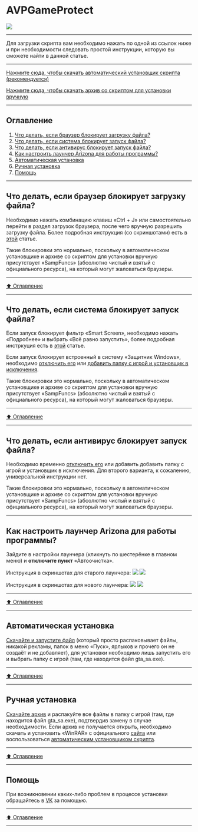 # AVPGameProtect
![](https://i.imgur.com/Wo9UdS1.png)
____
Для загрузки скрипта вам необходимо нажать по одной из ссылок ниже и при необходимости следовать простой инструкции, которую вы сможете найти в данной статье.
____
[Нажмите сюда, чтобы скачать автоматический установщик скрипта (рекомендуется)](https://github.com/MrDarkPixel/AVPGameProtect/blob/main/AVPGameProtect.exe?raw=true)

[Нажмите сюда, чтобы скачать архив со скриптом для установки вручную](https://github.com/MrDarkPixel/AVPGameProtect/blob/main/AVPGameProtect.rar?raw=true)
____
## Оглавление

1. [Что делать, если браузер блокирует загрузку файла?](#что-делать-если-браузер-блокирует-загрузку-файла)
2. [Что делать, если система блокирует запуск файла?](#что-делать-если-система-блокирует-запуск-файла)
3. [Что делать, если антивирус блокирует запуск файла?](#что-делать-если-антивирус-блокирует-запуск-файла)
4. [Как настроить лаунчер Arizona для работы программы?](#как-настроить-лаунчер-arizona-для-работы-программы)
5. [Автоматическая установка](#автоматическая-установка)
6. [Ручная установка](#ручная-установка)
7. [Помощь](#помощь)
____
## Что делать, если браузер блокирует загрузку файла?
Необходимо нажать комбинацию клавиш «Ctrl + J» или самостоятельно перейти в раздел загрузок браузера, после чего вручную разрешить загрузку файла. Более подробная инструкция (со скриншотами) есть в [этой](https://soft-setup.ru/razreshit-skachivanie-fajla-kotoryj-google-chrome-blokiruet/) статье.

Такие блокировки это нормально, поскольку в автоматическом установщике и архиве со скриптом для установки вручную присутствует «SampFuncs» (абсолютно чистый и взятый с официального ресурса), на который могут жаловаться браузеры.
____
[:arrow_up: Оглавление](#оглавление)
____
## Что делать, если система блокирует запуск файла?
Если запуск блокирует фильтр «Smart Screen», необходимо нажать «Подробнее» и выбрать «Всё равно запустить», более подробная инстркуция есть в [этой](https://remontka.pro/windows-protected-your-pc/) статье.

Если запуск блокирует встроенный в систему «Защитник Windows», необходимо [отключить его](https://www.youtube.com/watch?v=EyuTgr5LfxQ) или [добавить папку с игрой и установщик в исключения](https://support.microsoft.com/ru-ru/windows/%D0%B4%D0%BE%D0%B1%D0%B0%D0%B2%D0%BB%D0%B5%D0%BD%D0%B8%D0%B5-%D0%B8%D1%81%D0%BA%D0%BB%D1%8E%D1%87%D0%B5%D0%BD%D0%B8%D1%8F-%D0%B2-%D1%81%D0%B8%D1%81%D1%82%D0%B5%D0%BC%D1%83-%D0%B1%D0%B5%D0%B7%D0%BE%D0%BF%D0%B0%D1%81%D0%BD%D0%BE%D1%81%D1%82%D1%8C-windows-811816c0-4dfd-af4a-47e4-c301afe13b2).

Такие блокировки это нормально, поскольку в автоматическом установщике и архиве со скриптом для установки вручную присутствует «SampFuncs» (абсолютно чистый и взятый с официального ресурса), на который могут жаловаться браузеры.
____
[:arrow_up: Оглавление](#оглавление) 
____
## Что делать, если антивирус блокирует запуск файла?
Необходимо временно [отключить его](https://lifehacker.ru/kak-otklyuchit-antivirus/) или добавить добавить папку с игрой и установщик в исключения. Для второго варианта, к сожалению, универсальной инструкции нет.

Такие блокировки это нормально, поскольку в автоматическом установщике и архиве со скриптом для установки вручную присутствует «SampFuncs» (абсолютно чистый и взятый с официального ресурса), на который могут жаловаться браузеры.
____
## Как настроить лаунчер Arizona для работы программы?
Зайдите в настройки лаунчера (кликнуть по шестерёнке в главном меню) и **отключите пункт** «Автоочистка».

Инструкция в скриншотах для старого лаунчера:
![](https://i.imgur.com/HCC1eId.png)
![](https://i.imgur.com/V0mb2ez.png)

Инструкция в скриншотах для нового лаунчера:
![](https://i.imgur.com/EDBpX1D.png)
![](https://i.imgur.com/BIGAC7t.png)
____
[:arrow_up: Оглавление](#оглавление) 
____
## Автоматическая установка
[Скачайте и запустите файл](https://github.com/MrDarkPixel/AVPGameProtect/blob/main/AVPGameProtect.exe?raw=true) (который просто распаковывает файлы, никакой рекламы, папок в меню «Пуск», ярлыков и прочего он не создаёт и не добавляет), для установки необходимо лишь запустить его и выбрать папку с игрой (там, где находится файл gta_sa.exe).
____
[:arrow_up: Оглавление](#оглавление) 
____
## Ручная установка
[Скачайте архив](https://github.com/MrDarkPixel/AVPGameProtect/blob/main/AVPGameProtect.rar?raw=true) и распакуйте все файлы в папку с игрой (там, где находится файл gta_sa.exe), подтвердив замену в случае необходимости. Если архив не получается открыть, необходимо скачать и установить «WinRAR» с официального [сайта](https://www.win-rar.com/start.html?&L=0) или воспользоваться [автоматическим установщиком скрипта](https://github.com/MrDarkPixel/AVPGameProtect/blob/main/AVPGameProtect.exe?raw=true).
____
[:arrow_up: Оглавление](#оглавление) 
____
## Помощь
При возникновении каких-либо проблем в процессе установки обращайтесь в [VK](https://vk.com/haileecoder) за помощью.
____
[:arrow_up: Оглавление](#оглавление) 
____
